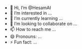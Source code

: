 - 👋 Hi, I’m @HesamAI
- 👀 I’m interested in ...
- 🌱 I’m currently learning ...
- 💞️ I’m looking to collaborate on ...
- 📫 How to reach me ...
- 😄 Pronouns: ...
- ⚡ Fun fact: ...

<!---
HesamAIGL/HesamAIGL is a ✨ special ✨ repository because its `README.md` (this file) appears on your GitHub profile.
You can click the Preview link to take a look at your changes.
--->
